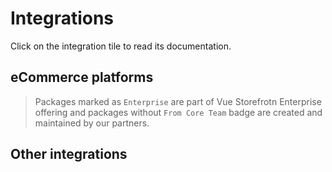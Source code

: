 # Integrations

Click on the integration tile to read its documentation.

## eCommerce platforms

> Packages marked as `Enterprise` are part of Vue Storefrotn Enterprise offering and packages without `From Core Team` badge are created and maintained by our partners.

<IntegrationList>
  <IntegrationTile
    name="Commercetools"
    image="https://www.deloittedigital.de/en/solutions/commercetools/_jcr_content/par/component_container/par/column_ctrl/col3/image.coreimg.png/1593072562788/commercetools-logo.png"
    category="eCommerce"
    isEnterprise="true"
    :from-core="true"
    link="/v2/commercetools"
  />
  <IntegrationTile
    name="Magento"
    image="https://www.plentymarkets.co.uk/tpl/blog/2226/Magento_Logo.png"
    category="eCommerce"
    isBeta="true"
    link="https://docs.vuestorefront.io/magento"
  />
  <IntegrationTile
    name="Salesforce Commerce Cloud"
    image="https://account.demandware.com/dwsso/XUI/themes/salesforce/images/2016sf_CommerceCloud_logo_RGB.png"
    category="eCommerce"
    isBeta="true"
    link="https://docs.vuestorefront.io/sfcc"
  />
  <IntegrationTile
    name="Spryker"
    image="https://getlogovector.com/wp-content/uploads/2019/06/spryker-logo-vector.png"
    category="eCommerce"
    isBeta="true"
    link="https://docs.vuestorefront.io/spryker"
  />
  <IntegrationTile
    name="Shopify"
    image="https://upload.wikimedia.org/wikipedia/commons/thumb/0/0e/Shopify_logo_2018.svg/1024px-Shopify_logo_2018.svg.png"
    category="eCommerce"
    isBeta="true"
    link="/v2/shopify"
  />
  <IntegrationTile
    name="Virto Commerce"
    image="https://tadviser.ru/images/3/3d/Virto_Commerce_logo.png"
    category="eCommerce"
    isWip="true"
  />
  <IntegrationTile
    name="BigCommerce"
    image="https://s3.amazonaws.com/www1.bigcommerce.com/assets/mediakit/downloads/BigCommerce-logo-dark.png"
    category="eCommerce"
    isWip="true"
  />
</IntegrationList>

## Other integrations

<IntegrationList filterable="true">
  <IntegrationTile
    name="Storyblok"
    image="//a.storyblok.com/f/51376/3856x824/fea44d52a9/colored-full.png"
    category="CMS"
    :compatibility="[]"
    isOpenSource="true"
    isEnterprise="true"
    :from-core="true"
    link="https://docs.vuestorefront.io/storyblok"
  />
  <IntegrationTile
    name="Amplience"
    image="https://mma.prnewswire.com/media/1336916/Amplience_Logo.jpg?p=publish"
    isEnterprise="true"
    :compatibility="[]"
    category="CMS"
    :from-core="true"
    link="https://docs.vuestorefront.io/amplience"
  />
  <IntegrationTile
    name="Contentstack"
    image="https://commercetools.com/wp-content/uploads/2019/08/contentstack-full-logo-color-jim-odlum.png"
    isEnterprise="true"
    :compatibility="[]"
    category="CMS"
    :from-core="true"
    link="https://docs.vuestorefront.io/contentstack"
  />
  <IntegrationTile
    name="Contentful"
    image="https://d21buns5ku92am.cloudfront.net/41748/images/347966-contentful-logo-wordmark-dark%20%281%29-4cd185-medium-1582664935.png"
    isEnterprise="true"
    :compatibility="[]"
    category="CMS"
    :from-core="true"
    link="https://docs.vuestorefront.io/contentful/"
  />
  <IntegrationTile
    name="Bazaarvoice"
    image="https://upload.wikimedia.org/wikipedia/en/thumb/6/6a/Bazaarvoice_logo.jpg/220px-Bazaarvoice_logo.jpg"
    :compatibility="[]"
    category="Reviews"
    isEnterprise="true"
    fromCore="true"
    link="./bazaarvoice.html"
  />
  <IntegrationTile
    name="Redis"
    image="https://upload.wikimedia.org/wikipedia/en/thumb/6/6b/Redis_Logo.svg/200px-Redis_Logo.svg.png"
    :compatibility="[]"
    category="Cache"
    isEnterprise="true"
    fromCore="true"
    link="./redis-cache.html"
  />
  <IntegrationTile
    name="LexasCMS"
    image="https://uploads-ssl.webflow.com/5e7cf661c23ac9df156d9c3d/600968c141eb1b7f86436e77_lexascms-logo.svg"
    :compatibility="[]"
    category="CMS"
    link="https://github.com/LexasCMS/vsf-next-lexascms"
  />
  <IntegrationTile
    name="Checkout.com"
    image="https://www.pilcher.london/wp-content/uploads/2020/07/11.-CheckOut.png"
    category="Payment"
    isOpenSource="true"
    :compatibility="['commercetools']"
    :from-core="true"
    link="https://www.npmjs.com/package/@vue-storefront/checkout-com"
  />
  <IntegrationTile
    name="Adyen"
    image="https://upload.wikimedia.org/wikipedia/commons/thumb/a/a2/Adyen_Corporate_Logo.svg/1280px-Adyen_Corporate_Logo.svg.png"
    category="Payment"
    isOpenSource="true"
    isWip="true"
    :from-core="true"
    :compatibility="['commercetools']"
  />
  <IntegrationTile
    name="Bloomreach"
    image="https://commercetools.com/wp-content/uploads/2018/07/bloomreach_logo.png"
    :category="['CMS', 'search']"
    :compatibility="['commercetools']"
    :from-core="true"
    isWip="true"
  />
  <IntegrationTile
    name="Magnolia"
    image="https://upload.wikimedia.org/wikipedia/commons/thumb/a/a1/Magnolia_%28CMS%29_logo.svg/1280px-Magnolia_%28CMS%29_logo.svg.png"
    category="['Authentication']"
    :compatibility="['commercetools']"
    isWip="true"
  />
  <IntegrationTile
    name="Recurly"
    image="https://encrypted-tbn0.gstatic.com/images?q=tbn:ANd9GcSmB9-ZV9SViKzkOzrKlgPvZPC0nbAbLQoAPA&usqp=CAU"
    category="Payment"
    :compatibility="['commercetools']"
    :from-core="true"
    isWip="true"
  />
  <IntegrationTile
    name="Algolia"
    image="https://seekvectorlogo.com/wp-content/uploads/2019/07/algolia-vector-logo.png"
    category="['CMS', 'search']"
    :compatibility="['commercetools']"
    :from-core="true"
    isWip="true"
  />
  <IntegrationTile
    name="Auth0"
    image="https://cdn.geekwire.com/wp-content/uploads/2015/06/Auth0-300x122.png"
    category="['Authentication']"
    :compatibility="['commercetools']"
    :from-core="true"
    isWip="true"
  />
</IntegrationList>
